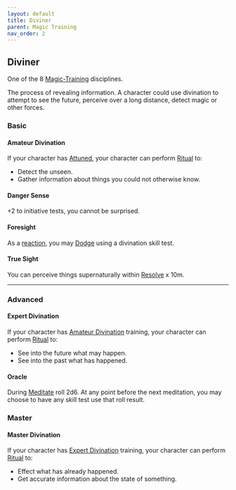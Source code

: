 ```yaml
---
layout: default
title: Diviner
parent: Magic Training
nav_order: 2
---
```

## Diviner
One of the 8 [Magic-Training](Magic-Training) disciplines.

The process of revealing information. A character could use divination to attempt to see the future, perceive over a long distance, detect magic or other forces.

### Basic
#### Amateur Divination
If your character has [Attuned](Magic-Training#Attuned), your character can perform [Ritual](Ritual) to:
* Detect the unseen.
* Gather information about things you could not otherwise know.

#### Danger Sense
+2 to initiative tests, you cannot be surprised.

#### Foresight
As a [reaction](Combat#Reacting%20to%20Attacks), you may [Dodge](Combat#Dodge) using a divination skill test.

#### True Sight
You can perceive things supernaturally within [Resolve](Stats#Resolve) x 10m.

---
### Advanced
#### Expert Divination
If your character has [Amateur Divination](#Amateur%20Divination) training, your character can perform [Ritual](Ritual) to:
* See into the future what may happen.
* See into the past what has happened.

#### Oracle
During [Meditate](Activities#Meditate) roll 2d6. At any point before the next meditation, you may choose to have any skill test use that roll result.

### Master

#### Master Divination
If your character has [Expert Divination](#Expert%20Divination) training, your character can perform [Ritual](Ritual) to:
* Effect what has already happened.
* Get accurate information about the state of something.